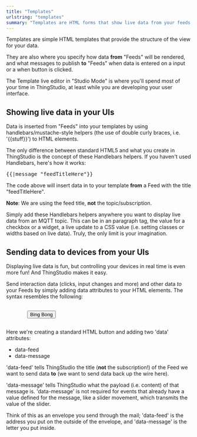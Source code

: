```yaml
---
title: "Templates"
urlstring: "templates"
summary: "Templates are HTML forms that show live data from your feeds NOTE: 'Screens' are now Templates!"
---
```


Templates are simple HTML templates that provide the structure of the view for your data.

They are also where you specify how data **from** "Feeds" will be rendered, and what messages to publish **to** "Feeds" when data is entered on a input or a when button is clicked.

 The Template live editor in "Studio Mode" is where you'll spend most of your time in ThingStudio, at least while you are developing your user interface. 



## Showing live data in your UIs

Data is inserted from "Feeds" into your templates by using handlebars/mustache-style helpers (the use of double curly braces, i.e. '{{stuff}}') to HTML elements.

The only difference between standard HTML5 and what you create in ThingStudio is the concept of these Handlebars helpers. If you haven't used Handlebars, here's how it works:
<pre>
{{|message "feedTitleHere"}}
</pre>
The code above will insert data in to your template **from** a Feed with the title "feedTitleHere".

**Note**: We are using the feed title, **not** the topic/subscription.

Simply add these Handlebars helpers anywhere you want to display live data from an MQTT topic. This can be in an paragraph tag, the value for a checkbox or a widget, a live update to a CSS value (i.e. setting classes or widths based on live data). Truly, the only limit is your imagination.

## Sending data to devices from your UIs

Displaying live data is fun, but controlling your devices in real time is even more fun! And ThingStudio makes it easy.

Send interaction data (clicks, input changes and more) and other data *to* your Feeds by simply adding data attributes to your HTML elements. The syntax resembles the following:
<pre>
	<code>
		<button data-feed="Doorbell" data-message="doorbell">Bing Bong</button>
	</code>
</pre>
Here we're creating a standard HTML button and adding two 'data' attributes:

* data-feed
* data-message

'data-feed' tells ThingStudio the title (**not** the subscription!) of the Feed we want to send data **to** (we want to send data back up the wire here).

'data-message' tells ThingStudio what the payload (i.e. content) of that message is. 'data-message' is not required for events that already have a value defined for the message, like a slider movement, which transmits the value of the slider.

Think of this as an envelope you send through the mail; 'data-feed' is the address you put on the outside of the envelope, and 'data-message' is the letter you put inside.

